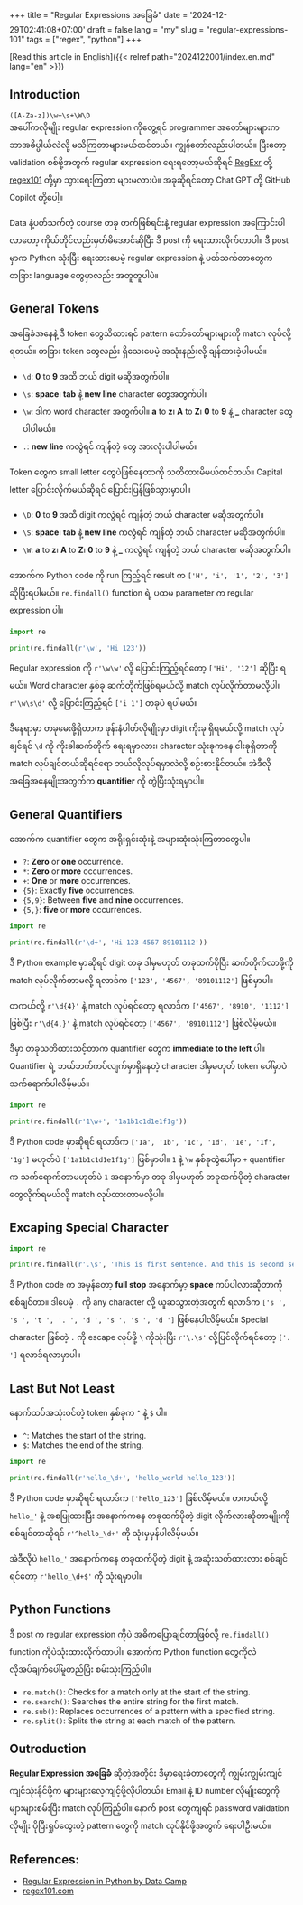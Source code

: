 +++
title = "Regular Expressions အခြေခံ"
date = '2024-12-29T02:41:08+07:00'
draft = false
lang = "my"
slug = "regular-expressions-101"
tags = ["regex", "python"]
+++

[Read this article in English]({{< relref path="2024122001/index.en.md" lang="en" >}})

## Introduction
`([A-Za-z])\w+\s+\W\D`  
အပေါ်ကလိုမျိုး regular expression ကိုတွေ့ရင် programmer အတော်များများက ဘာအဓိပ္ပါယ်လဲလို့ မသိကြတာများမယ်ထင်တယ်။ ကျွန်တော်လည်းပါတယ်။ ပြီးတော့ validation စစ်ဖို့အတွက် regular expression ရေးရတော့မယ်ဆိုရင် [RegExr](https://regexr.com/) တို့ [regex101](https://regex101.com/) တို့မှာ သွားရေးကြတာ များမလားပဲ။ အခုဆိုရင်တော့ Chat GPT တို့ GitHub Copilot တို့ပေါ့။

Data နဲ့ပတ်သက်တဲ့ course တခု တက်ဖြစ်ရင်းနဲ့  regular expression အကြောင်းပါလာတော့ ကိုယ်တိုင်လည်းမှတ်မိအောင်ဆိုပြီး ဒီ post ကို ရေးထားလိုက်တာပါ။ ဒီ post မှာက Python သုံးပြီး ရေးထားပေမဲ့ regular expression နဲ့ ပတ်သက်တာတွေက တခြား language တွေမှာလည်း အတူတူပါပဲ။

## General Tokens
အခြေခံအနေနဲ့ ဒီ token တွေသိထားရင် pattern တော်တော်များများကို match လုပ်လို့ရတယ်။ တခြား token တွေလည်း ရှိသေးပေမဲ့ အသုံးနည်းလို့ ချန်ထားခဲ့ပါမယ်။
- `\d`: **0** to **9** အထိ ဘယ် digit မဆိုအတွက်ပါ။
- `\s`: **space**၊ **tab** နဲ့ **new line** character တွေအတွက်ပါ။
- `\w`: ဒါက word character အတွက်ပါ။ **a** to **z**၊ **A** to **Z**၊ **0** to **9** နဲ့ **_** character တွေပါပါမယ်။
- `.`: **new line** ကလွဲရင် ကျန်တဲ့ တွေ အားလုံးပါပါမယ်။

Token တွေက small letter တွေပဲဖြစ်နေတာကို သတိထားမိမယ်ထင်တယ်။ Capital letter ပြောင်းလိုက်မယ်ဆိုရင် ပြောင်းပြန်ဖြစ်သွားမှာပါ။
- `\D`: **0** to **9** အထိ digit ကလွဲရင် ကျန်တဲ့ ဘယ် character မဆိုအတွက်ပါ။
- `\S`: **space**၊ **tab** နဲ့ **new line** ကလွဲရင် ကျန်တဲ့ ဘယ် character မဆိုအတွက်ပါ။
- `\W`: **a** to **z**၊ **A** to **Z**၊ **0** to **9** နဲ့ **_** ကလွဲရင် ကျန်တဲ့ ဘယ် character မဆိုအတွက်ပါ။

အောက်က Python code ကို run ကြည့်ရင် result က `['H', 'i', '1', '2', '3']` ဆိုပြီးရပါမယ်။ `re.findall()` function ရဲ့ ပထမ parameter က regular expression ပါ။
```python
import re

print(re.findall(r'\w', 'Hi 123'))
```
Regular expression ကို `r'\w\w'` လို့ ပြောင်းကြည့်ရင်တော့ `['Hi', '12']` ဆိုပြီး ရမယ်။ Word character နှစ်ခု ဆက်တိုက်ဖြစ်ရမယ်လို့ match လုပ်လိုက်တာမလို့ပါ။ `r'\w\s\d'` လို့ ပြောင်းကြည့်ရင် `['i 1']` တခုပဲ ရပါမယ်။

ဒီနေရာမှာ တခုမေးဖို့ရှိတာက ဖုန်းနံပါတ်လိုမျိုးမှာ digit ကိုးခု ရှိရမယ်လို့ match လုပ်ချင်ရင် `\d` ကို ကိုးခါဆက်တိုက် ရေးရမှာလား၊ character သုံးခုကနေ ငါးခုရှိတာကို match လုပ်ချင်တယ်ဆိုရင်ရော ဘယ်လိုလုပ်ရမှာလဲလို့ စဉ်းစားနိုင်တယ်။ အဲဒီလိုအခြေအနေမျိုးအတွက်က **quantifier** ကို တွဲပြီးသုံးရမှာပါ။

## General Quantifiers
အောက်က quantifier တွေက အရိုးရှင်းဆုံးနဲ့ အများဆုံးသုံးကြတာတွေပါ။
- `?`: **Zero** or **one** occurrence.
- `*`: **Zero** or **more** occurrences.
- `+`: **One** or **more** occurrences.
- `{5}`: Exactly **five** occurrences.
- `{5,9}`: Between **five** and **nine** occurrences.
- `{5,}`: **five** or **more** occurrences.

```python
import re

print(re.findall(r'\d+', 'Hi 123 4567 89101112'))
```
ဒီ Python example မှာဆိုရင် digit တခု ဒါမှမဟုတ် တခုထက်ပိုပြီး ဆက်တိုက်လာဖို့ကို match လုပ်လိုက်တာမလို့ ရလာဒ်က `['123', '4567', '89101112']` ဖြစ်မှာပါ။

တကယ်လို့ `r'\d{4}'` နဲ့ match လုပ်ရင်တော့ ရလာဒ်က `['4567', '8910', '1112']` ဖြစ်ပြီး `r'\d{4,}'` နဲ့ match လုပ်ရင်တော့ `['4567', '89101112']` ဖြစ်လိမ့်မယ်။

ဒီမှာ တခုသတိထားသင့်တာက quantifier တွေက **immediate to the left** ပါ။ Quantifier ရဲ့ ဘယ်ဘက်ကပ်လျက်မှာရှိနေတဲ့ character ဒါမှမဟုတ် token ပေါ်မှာပဲ သက်ရောက်ပါလိမ့်မယ်။
```python
import re

print(re.findall(r'1\w+', '1a1b1c1d1e1f1g'))
```
ဒီ Python code မှာဆိုရင် ရလာဒ်က  `['1a', '1b', '1c', '1d', '1e', '1f', '1g']` မဟုတ်ပဲ `['1a1b1c1d1e1f1g']` ဖြစ်မှာပါ။ `1` နဲ့  `\w` နှစ်ခုတွဲပေါ်မှာ `+` quantifier က သက်ရောက်တာမဟုတ်ပဲ `1` အနောက်မှာ တခု ဒါမှမဟုတ် တခုထက်ပိုတဲ့ character တွေလိုက်ရမယ်လို့ match လုပ်ထားတာမလို့ပါ။

## Excaping Special Character
```python
import re

print(re.findall(r'.\s', 'This is first sentence. And this is second sentence.'))
```
ဒီ Python code က အမှန်တော့ **full stop** အနောက်မှာ့ **space** ကပ်ပါလားဆိုတာကို စစ်ချင်တာ။ ဒါပေမဲ့ `.` ကို any character လို့ ယူဆသွားတဲ့အတွက် ရလာဒ်က `['s ', 's ', 't ', '. ', 'd ', 's ', 's ', 'd ']`  ဖြစ်နေပါလိမ့်မယ်။ Special character ဖြစ်တဲ့ `.` ကို escape လုပ်ဖို့ `\` ကိုသုံးပြီး `r'\.\s'` လို့ပြင်လိုက်ရင်တော့ `['. ']` ရလာဒ်ရလာမှာပါ။

## Last But Not Least
နောက်ထပ်အသုံးဝင်တဲ့ token နှစ်ခုက `^` နဲ့ `$` ပါ။
- `^`: Matches the start of the string.
- `$`: Matches the end of the string.

```python
import re

print(re.findall(r'hello_\d+', 'hello_world hello_123'))
```
ဒီ Python code မှာဆိုရင် ရလာဒ်က `['hello_123']` ဖြစ်လိမ့်မယ်။ တကယ်လို့ `hello_'` နဲ့ အစပြုထားပြီး အနောက်ကနေ တခုထက်ပိုတဲ့ digit လိုက်လားဆိုတာမျိုးကို စစ်ချင်တာဆိုရင် `r'^hello_\d+'` ကို သုံးမှမှန်ပါလိမ့်မယ်။

အဲဒီလိုပဲ `hello_'` အနောက်ကနေ တခုထက်ပိုတဲ့ digit နဲ့ အဆုံးသတ်ထားလား စစ်ချင်ရင်တော့ `r'hello_\d+$'` ကို သုံးရမှာပါ။

## Python Functions
ဒီ post က regular expression ကိုပဲ အဓိကပြောချင်တာဖြစ်လို့ `re.findall()` function ကိုပဲသုံးထားလိုက်တာပါ။ အောက်က Python function တွေကိုလဲ လိုအပ်ချက်ပေါ်မူတည်ပြီး စမ်းသုံးကြည့်ပါ။
- `re.match()`: Checks for a match only at the start of the string.
- `re.search()`: Searches the entire string for the first match.
- `re.sub()`: Replaces occurrences of a pattern with a specified string.
- `re.split()`: Splits the string at each match of the pattern.

## Outroduction
**Regular Expression အခြေခံ** ဆိုတဲ့အတိုင်း ဒီမှာရေးခဲ့တာတွေကို ကျွမ်းကျွမ်းကျင်ကျင်သုံးနိုင်ဖို့က များများလေ့ကျင့်ဖို့လိုပါတယ်။ Email နဲ့ ID number လိုမျိုးတွေကို များများစမ်းပြီး match လုပ်ကြည့်ပါ။ နောက် post တွေကျရင် password validation လိုမျိုး ပိုပြီးရှုပ်ထွေးတဲ့ pattern တွေကို match လုပ်နိုင်ဖို့အတွက် ရေးပါဦးမယ်။

## References:
- [Regular Expression in Python by Data Camp](https://campus.datacamp.com/courses/regular-expressions-in-python)
- [regex101.com](https://regex101.com/)
